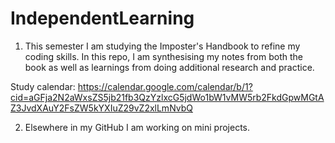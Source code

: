 # IndependentLearning

1) This semester I am studying the Imposter's Handbook to refine my coding skills. In this repo, I am synthesising my notes from both the book as well as learnings from doing additional research and practice.

Study calendar: https://calendar.google.com/calendar/b/1?cid=aGFja2N2aWxsZS5jb21fb3QzYzlxcG5jdWo1bW1vMW5rb2FkdGpwMGtAZ3JvdXAuY2FsZW5kYXIuZ29vZ2xlLmNvbQ

2) Elsewhere in my GitHub I am working on mini projects.



